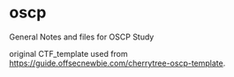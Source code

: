 # oscp
General Notes and files for OSCP Study

original CTF_template used from https://guide.offsecnewbie.com/cherrytree-oscp-template.
